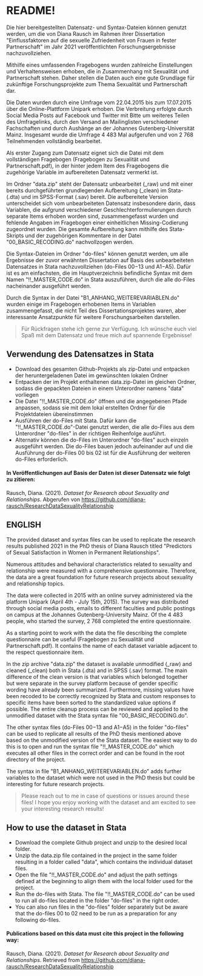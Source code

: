 # README!

Die hier bereitgestellten Datensatz- und Syntax-Dateien können genutzt werden, um die von Diana Rausch im Rahmen ihrer Dissertation "Einflussfaktoren auf die sexuelle Zufriedenheit von Frauen in fester Partnerschaft" im Jahr 2021 veröffentlichten Forschungsergebnisse nachzuvollziehen.

Mithilfe eines umfassenden Fragebogens wurden zahlreiche Einstellungen und Verhaltensweisen erhoben, die in Zusammenhang mit Sexualität und Partnerschaft stehen. Daher stellen die Daten auch eine gute Grundlage für zukünftige Forschungsprojekte zum Thema Sexualität und Partnerschaft dar.

Die Daten wurden durch eine Umfrage vom 22.04.2015 bis zum 17.07.2015 über die Online-Plattform Unipark erhoben. Die Verbreitung erfolgte durch Social Media Posts auf Facebook und Twitter mit Bitte um weiteres Teilen des Umfragelinks, durch den Versand an Mailinglisten verschiedener Fachschaften und durch Aushänge an der Johannes Gutenberg-Universität Mainz. Insgesamt wurde die Umfrage 4 483 Mal aufgerufen und von 2 768 Teilnehmenden vollständig bearbeitet.

Als erster Zugang zum Datensatz eignet sich die Datei mit dem vollständigen Fragebogen (Fragebogen zu Sexualität und Partnerschaft.pdf), in der hinter jedem Item des Fragebogens die zugehörige Variable im aufbereiteten Datensatz vermerkt ist.

Im Ordner "data.zip" steht der Datensatz unbearbeitet (_raw) und mit einer bereits durchgeführten grundlegenden Aufbereitung (_clean) im Stata- (.dta) und im SPSS-Format (.sav) bereit. Die aufbereitete Version unterscheidet sich vom unbearbeiteten Datensatz insbesondere darin, dass Variablen, die aufgrund verschiedener Geschlechterformulierungen durch separate Items erhoben worden sind, zusammengefasst wurden und fehlende Angaben im Fragebogen einer einheitlichen Missing-Codierung zugeordnet wurden. Die gesamte Aufbereitung kann mithilfe des Stata-Skripts und der zugehörigen Kommentare in der Datei "00_BASIC_RECODING.do" nachvollzogen werden.

Die Syntax-Dateien im Ordner "do-files" können genutzt werden, um alle Ergebnisse der zuvor erwähnten Dissertation auf Basis des unbearbeiteten Datensatzes in Stata nachzuvollziehen (do-Files 00−13 und A1−A5). Dafür ist es am einfachsten, die im Hauptverzeichnis befindliche Syntax mit dem Namen "!!_MASTER_CODE.do" in Stata auszuführen, durch die alle do-Files nacheinander ausgeführt werden.

Durch die Syntax in der Datei "B1_ANHANG_WEITEREVARIABLEN.do" wurden einige im Fragebogen erhobenen Items in Variablen zusammengefasst, die nicht Teil des Dissertationsprojektes waren, aber interessante Ansatzpunkte für weitere Forschungsarbeiten darstellen.

> Für Rückfragen stehe ich gerne zur Verfügung. 
> Ich wünsche euch viel Spaß mit dem Datensatz und freue mich auf spannende Ergebnisse!

## Verwendung des Datensatzes in Stata
* Download des gesamten Github-Projekts als zip-Datei und entpacken der heruntergeladenen Datei im gewünschten lokalen Ordner
* Entpacken der im Projekt enthaltenen data.zip-Datei im gleichen Ordner, sodass die gepackten Dateien in einem Unterordner namens "data" vorliegen
* Die Datei "!!_MASTER_CODE.do" öffnen und die angegebenen Pfade anpassen, sodass sie mit dem lokal erstellten Ordner für die Projektdateien übereinstimmen
* Ausführen der do-Files mit Stata. Dafür kann die "!!_MASTER_CODE.do"-Datei genutzt werden, die alle do-Files aus dem Unterordner "do-files" in der richtigen Reihenfolge ausführt.
* Alternativ können die do-Files im Unterordner "do-files" auch einzeln ausgeführt werden. Die do-Files bauen jedoch aufeinander auf und die Ausführung der do-Files 00 bis 02 ist für die Ausführung der weiteren do-Files erforderlich.

#### In Veröffentlichungen auf Basis der Daten ist dieser Datensatz wie folgt zu zitieren:

Rausch, Diana. (2021). *Dataset for Research about Sexuality and Relationships*. Abgerufen von https://github.com/diana-rausch/ResearchDataSexualityRelationship


## ENGLISH


The provided dataset and syntax files can be used to replicate the research results published 2021 in the PhD thesis of Diana Rausch titled "Predictors of Sexual Satisfaction in Women in Permanent Relationships".

Numerous attitudes and behavioral characteristics related to sexuality and relationship were measured with a comprehensive questionnaire. Therefore, the data are a great foundation for future research projects about sexuality and relationship topics.

The data were collected in 2015 with an online survey administered via the platform Unipark (April 4th - July 15th, 2015). The survey was distributed through social media posts, emails to different faculties and public postings on campus at the Johannes Gutenberg-University Mainz. Of the 4 483 people, who started the survey, 2 768 completed the entire questionnaire.

As a starting point to work with the data the file describing the complete questionnaire can be useful (Fragebogen zu Sexualität und Partnerschaft.pdf). It contains the name of each dataset variable adjacent to the respect questionnaire item.

In the zip archive "data.zip" the dataset is available unmodified (_raw) and cleaned (_clean) both in Stata (.dta) and in SPSS (.sav) format. The main difference of the clean version is that variables which belonged together but were separate in the survey platform because of gender specific wording have already been summarized. Furthermore, missing values have been recoded to be correctly recognized by Stata and custom responses to specific items have been sorted to the standardized value options if possible. The entire cleanup process can be reviewed and applied to the unmodified dataset with the Stata syntax file "00_BASIC_RECODING.do".

The other syntax files (do-Files 00−13 and A1−A5) in the folder "do-files" can be used to replicate all results of the PhD thesis mentioned above based on the unmodified version of the Stata dataset. The easiest way to do this is to open and run the syntax file "!!_MASTER_CODE.do" which executes all other files in the correct order and can be found in the root directory of the project.

The syntax in file "B1_ANHANG_WEITEREVARIABLEN.do" adds further variables to the dataset which were not used in the PhD thesis but could be interesting for future research projects.

> Please reach out to me in case of questions or issues around these files!
> I hope you enjoy working with the dataset and am excited to see your interesting research results!

## How to use the dataset in Stata
* Download the complete Github project and unzip to the desired local folder.
* Unzip the data.zip file contained in the project in the same folder resulting in a folder called "data", which contains the individual dataset files. 
* Open the file "!!_MASTER_CODE.do" and adjust the path settings defined at the beginning to align them with the local folder used for the project.
* Run the do-files with Stata. The file "!!_MASTER_CODE.do" can be used to run all do-files located in the folder "do-files" in the right order.
* You can also run files in the "do-files" folder separately but be aware that the do-files 00 to 02 need to be run as a preparation for any following do-files.

#### Publications based on this data must cite this project in the following way:

Rausch, Diana. (2021). *Dataset for Research about Sexuality and Relationships*. Retrieved from https://github.com/diana-rausch/ResearchDataSexualityRelationship
